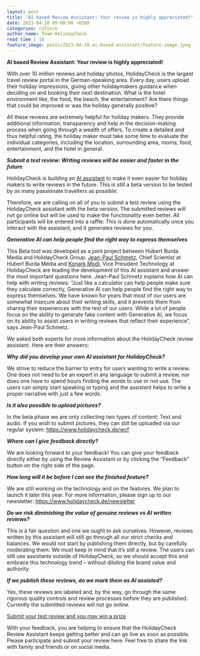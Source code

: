 ```yaml
---
layout: post
title: "AI based Review Assistant: Your review is highly appreciated!"
date: 2023-04-18 00:00:00 +0200
categories: culture
author_name: Team HolidayCheck
read_time : 10
feature_image: posts/2023-04-18-ai-based-assistant/feature-image.jpeg
---
```


**AI based Review Assistant: Your review is highly appreciated!**

With over 10 million reviews and holiday photos, HolidayCheck is the largest travel review portal in the German-speaking area. Every day, users upload their holiday impressions, giving other holidaymakers guidance when deciding on and booking their next destination. What is the hotel environment like, the food, the beach, the entertainment? Are there things that could be improved or was the holiday generally positive?

All these reviews are extremely helpful for holiday makers. They provide additional information, transparency and help in the decision-making process when going through a wealth of offers. To create a detailed and thus helpful rating, the holiday maker must take some time to evaluate the individual categories, including the location, surrounding area, rooms, food, entertainment, and the hotel in general. 

***Submit a test review: Writing reviews will be easier and faster in the future***

HolidayCheck is building an [AI assistant](https://holidaycheck.de/svc/hc-review-assistant/travel-escapes/welcome.html) to make it even easier for holiday makers to write reviews in the future. This is still a beta version to be tested by as many passionate travellers as possible.

Therefore, we are calling on all of you to submit a test review using the HolidayCheck assistant with the beta version. The submitted reviews will not go online but will be used to make the functionality even better. All participants will be entered into a raffle: This is done automatically once you interact with the assistant, and it generates reviews for you.

***Generative AI can help people find the right way to express themselves***

This Beta tool was developed as a joint project between Hubert Burda Media and HolidayCheck Group. [Jean-Paul Schmetz](https://de.linkedin.com/in/jpschmetz), Chief Scientist at Hubert Burda Media and [Konark Modi](https://de.linkedin.com/in/konarkmodi), Vice President Technology at HolidayCheck are leading the development of this AI assistant and answer the most important questions here. Jean-Paul Schmetz explains how AI can help with writing reviews: “Just like a calculator can help people make sure they calculate correctly, Generative AI can help people find the right way to express themselves. We have known for years that most of our users are somewhat insecure about their writing skills, and it prevents them from sharing their experiences with the rest of our users. While a lot of people focus on the ability to generate fake content with Generative AI, we focus on its ability to assist users in writing reviews that reflect their experience”, says Jean-Paul Schmetz.

We asked both experts for more information about the HolidayCheck review assistant. Here are their answers:

***Why did you develop your own AI assistant for HolidayCheck?***

We strive to reduce the barrier to entry for users wanting to write a review. One does not need to be an expert in any language to submit a review, nor does one have to spend hours finding the words to use or not use. The users can simply start speaking or typing and the assistant helps to write a proper narrative with just a few words.

***Is it also possible to upload pictures?***

In the beta phase we are only collecting two types of content: Text and audio. If you wish to submit pictures, they can still be uploaded via our regular system: https://www.holidaycheck.de/wcf

***Where can I give feedback directly?***

We are looking forward to your feedback! You can give your feedback directly either by using the Review Assistant or by clicking the “Feedback” button on the right side of the page.

***How long will it be before I can see the finished feature?***

We are still working on the technology and on the features. We plan to launch it later this year. For more information, please sign up to our newsletter: https://www.holidaycheck.de/newsletter

***Do we risk diminishing the value of genuine reviews vs AI written reviews?***

This is a fair question and one we ought to ask ourselves. However, reviews written by this assistant will still go through all our strict checks and balances. We would not start by publishing them directly, but by carefully moderating them. We must keep in mind that it’s still a review. The users can still use assistants outside of HolidayCheck, so we should accept this and embrace this technology trend – without diluting the brand value and authority.

***If we publish these reviews, do we mark them as AI assisted?***

Yes, these reviews are labeled and, by the way, go through the same rigorous quality controls and review processes before they are published. Currently the submitted reviews will not go online.

[Submit your test review and you may win a prize](https://holidaycheck.de/svc/hc-review-assistant/travel-escapes/welcome.html)

With your feedback, you are helping to ensure that the HolidayCheck Review Assistant keeps getting better and can go live as soon as possible. Please participate and submit your review here. Feel free to share the link with family and friends or on social media.
